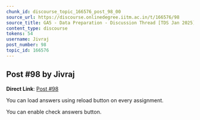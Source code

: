 ```yaml
---
chunk_id: discourse_topic_166576_post_98_00
source_url: https://discourse.onlinedegree.iitm.ac.in/t/166576/98
source_title: GA5 - Data Preparation - Discussion Thread [TDS Jan 2025]
content_type: discourse
tokens: 54
username: Jivraj
post_number: 98
topic_id: 166576
---
```


## Post #98 by Jivraj

**Direct Link**: [Post #98](https://discourse.onlinedegree.iitm.ac.in/t/166576/98)

You can load answers using reload button on every assignment.

You can enable check answers button.

